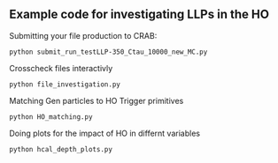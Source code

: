 ## Example code for investigating LLPs in the HO

Submitting your file production to CRAB:

```shell
python submit_run_testLLP-350_Ctau_10000_new_MC.py
```

Crosscheck files interactivly

```shell
python file_investigation.py
```

Matching Gen particles to HO Trigger primitives

```shell
python HO_matching.py
```

Doing plots for the impact of HO in differnt variables

```shell
python hcal_depth_plots.py
```
